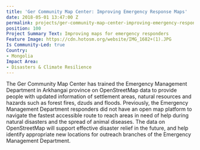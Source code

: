 ```yaml
---
title: 'Ger Community Map Center: Improving Emergency Response Maps'
date: 2018-05-01 13:47:00 Z
permalink: projects/ger-community-map-center-improving-emergency-response-maps
position: 100
Project Summary Text: Improving maps for emergency responders
Feature Image: https://cdn.hotosm.org/website/IMG_1682+(1).JPG
Is Community-Led: true
Country:
- Mongolia
Impact Area:
- Disasters & Climate Resilience
---
```


The Ger Community Map Center has trained the Emergency Management Department in Arkhangai province on OpenStreetMap data to provide people with updated information of settlement areas, natural resources and hazards such as forest fires, dzuds and floods. Previously, the Emergency Management Department responders did not have an open map platform to navigate the fastest accessible route to reach areas in need of help during natural disasters and the spread of animal diseases. The data on OpenStreetMap will support effective disaster relief in the future, and help identify appropriate new locations for outreach branches of the Emergency Management Department.  